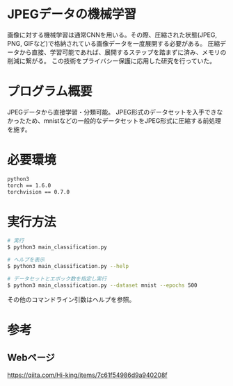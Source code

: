 # JPEGデータの機械学習

画像に対する機械学習は通常CNNを用いる。その際、圧縮された状態(JPEG, PNG, GIFなど)で格納されている画像データを一度展開する必要がある。
圧縮データから直接、学習可能であれば、展開するステップを踏まずに済み、メモリの削減に繋がる。
この技術をプライバシー保護に応用した研究を行っていた。

# プログラム概要

JPEGデータから直接学習・分類可能。
JPEG形式のデータセットを入手できなかったため、mnistなどの一般的なデータセットをJPEG形式に圧縮する前処理を施す。

# 必要環境

```bash
python3
torch == 1.6.0
torchvision == 0.7.0
```

# 実行方法

```bash
# 実行
$ python3 main_classification.py

# ヘルプを表示
$ python3 main_classification.py --help

# データセットとエポック数を指定し実行
$ python3 main_classification.py --dataset mnist --epochs 500
```

その他のコマンドライン引数はヘルプを参照。

# 参考
## Webページ

https://qiita.com/Hi-king/items/7c61f54986d9a940208f

